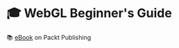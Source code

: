 # :mortar_board: WebGL Beginner's Guide

:books: [eBook][ebook] on Packt Publishing

[ebook]: https://www.packtpub.com/game-development/webgl-beginners-guide
